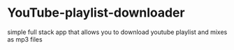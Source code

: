 # YouTube-playlist-downloader
simple full stack app that allows you to download youtube playlist and mixes as mp3 files

